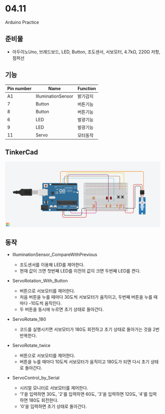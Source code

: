 # 04.11
Arduino Practice

## 준비물
  + 아두이노Uno, 브래드보드, LED, Button, 조도센서, 서보모터, 4.7kΩ, 220Ω 저항, 점퍼선 
  
## 기능
|Pin number|Name|Function|
|------|-----|---|
|A1|IlluminationSensor|밝기감지|
|7|Button|버튼기능|
|8|Button|버튼기능|
|6|LED|발광기능|
|9|LED|발광기능|
|11|Servo|모터동작|

## TinkerCad
![tinkercad](Button_With_MoterSensor.png)

## 동작
+ IlluminationSensor_CompareWithPrevious
  + 조도센서를 이용해 LED를 제어한다.
  + 현재 값이 크면 첫번째 LED를 이전의 값이 크면 두번째 LED를 켠다.
 
+ ServoRotation_With_Button
  + 버튼으로 서보모터를 제어한다.
  + 처음 버튼을 누를 때마다 30도씩 서보모터가 움직이고, 두번째 버튼을 누를 때마다 -10도씩 움직인다.
  + 두 버튼을 동시에 누르면 초기 상태로 돌아간다.
  
+ ServoRotate_180
  + 코드를 실행시키면 서보모터가 180도 회전하고 초기 상태로 돌아가는 것을 2번 반복한다.
  
+ ServoRotate_twice
  + 버튼으로 서보모터를 제어한다.
  + 버튼을 누를 때마다 10도씩 서보모터가 움직이고 180도가 되면 다시 초기 상태로 돌아간다. 
  
+ ServoControl_by_Serial
  + 시리얼 모니터로 서보모터를 제어한다.
  + '1'을 입력하면 30도, '2'를 입력하면 60도, '3'을 입력하면 120도, '4'를 입력하면 180도 회전한다.
  + '0'을 입력하면 초기 상태로 돌아간다.
